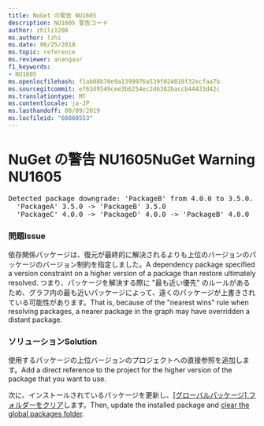 ```yaml
---
title: NuGet の警告 NU1605
description: NU1605 警告コード
author: zhili1208
ms.author: lzhi
ms.date: 06/25/2018
ms.topic: reference
ms.reviewer: anangaur
f1_keywords:
- NU1605
ms.openlocfilehash: f1ab08b70e9a1399976a539f024018f32ecfaa7b
ms.sourcegitcommit: e763d9549cee3b6254ec2d6382baccb44433d42c
ms.translationtype: MT
ms.contentlocale: ja-JP
ms.lasthandoff: 08/09/2019
ms.locfileid: "68860553"
---
```

# <a name="nuget-warning-nu1605"></a><span data-ttu-id="2a5f8-103">NuGet の警告 NU1605</span><span class="sxs-lookup"><span data-stu-id="2a5f8-103">NuGet Warning NU1605</span></span>

<pre>Detected package downgrade: 'PackageB' from 4.0.0 to 3.5.0. Reference the package directly from the project to select a different version.<br/>  'PackageA' 3.5.0 -> 'PackageB' 3.5.0<br/>  'PackageC' 4.0.0 -> 'PackageD' 4.0.0 -> 'PackageB' 4.0.0</pre>

### <a name="issue"></a><span data-ttu-id="2a5f8-104">問題</span><span class="sxs-lookup"><span data-stu-id="2a5f8-104">Issue</span></span>
<span data-ttu-id="2a5f8-105">依存関係パッケージは、復元が最終的に解決されるよりも上位のバージョンのパッケージのバージョン制約を指定しました。</span><span class="sxs-lookup"><span data-stu-id="2a5f8-105">A dependency package specified a version constraint on a higher version of a package than restore ultimately resolved.</span></span> <span data-ttu-id="2a5f8-106">つまり、パッケージを解決する際に "最も近い優先" のルールがあるため、グラフ内の最も近いパッケージによって、遠くのパッケージが上書きされている可能性があります。</span><span class="sxs-lookup"><span data-stu-id="2a5f8-106">That is, because of the "nearest wins" rule when resolving packages, a nearer package in the graph may have overridden a distant package.</span></span>

### <a name="solution"></a><span data-ttu-id="2a5f8-107">ソリューション</span><span class="sxs-lookup"><span data-stu-id="2a5f8-107">Solution</span></span>
<span data-ttu-id="2a5f8-108">使用するパッケージの上位バージョンのプロジェクトへの直接参照を追加します。</span><span class="sxs-lookup"><span data-stu-id="2a5f8-108">Add a direct reference to the project for the higher version of the package that you want to use.</span></span>

<span data-ttu-id="2a5f8-109">次に、インストールされているパッケージを更新し、[[グローバルパッケージ] フォルダーをクリア](../../consume-packages/managing-the-global-packages-and-cache-folders.md#clearing-local-folders)します。</span><span class="sxs-lookup"><span data-stu-id="2a5f8-109">Then, update the installed package and [clear the global packages folder](../../consume-packages/managing-the-global-packages-and-cache-folders.md#clearing-local-folders).</span></span>